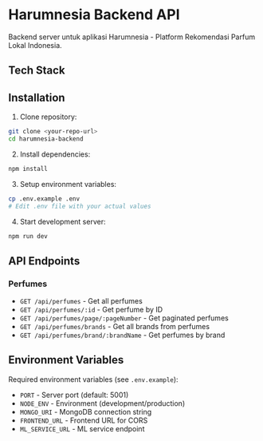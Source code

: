 # Harumnesia Backend API

Backend server untuk aplikasi Harumnesia - Platform Rekomendasi Parfum Lokal Indonesia.


## Tech Stack

## Installation

1. Clone repository:
```bash
git clone <your-repo-url>
cd harumnesia-backend
```

2. Install dependencies:
```bash
npm install
```

3. Setup environment variables:
```bash
cp .env.example .env
# Edit .env file with your actual values
```

4. Start development server:
```bash
npm run dev
```

## API Endpoints

### Perfumes
- `GET /api/perfumes` - Get all perfumes
- `GET /api/perfumes/:id` - Get perfume by ID
- `GET /api/perfumes/page/:pageNumber` - Get paginated perfumes
- `GET /api/perfumes/brands` - Get all brands from perfumes
- `GET /api/perfumes/brand/:brandName` - Get perfumes by brand

## Environment Variables

Required environment variables (see `.env.example`):

- `PORT` - Server port (default: 5001)
- `NODE_ENV` - Environment (development/production)
- `MONGO_URI` - MongoDB connection string
- `FRONTEND_URL` - Frontend URL for CORS
- `ML_SERVICE_URL` - ML service endpoint
